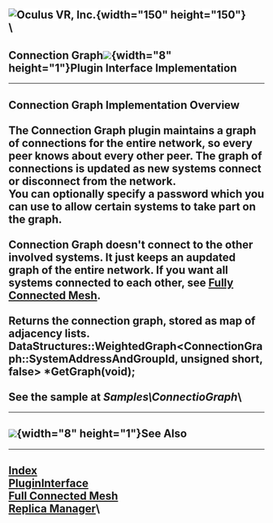 <span style="background-color: rgb(255, 255, 255);">![Oculus VR,
Inc.](RakNet_Icon_Final-copy.jpg){width="150" height="150"}</span>\
\
  -----------------------------------------------------------------------------------------------------------------------------
  <span class="RakNetWhiteHeader">Connection Graph![](spacer.gif){width="8" height="1"}Plugin Interface Implementation</span>
  -----------------------------------------------------------------------------------------------------------------------------

  --------------------------------------------------------------------------------------------------------------------------------------------------------------------------------------------------------------------------------
  <span class="RakNetBlueHeader">Connection Graph Implementation Overview</span>\
  \
  The Connection Graph plugin maintains a graph of connections for the entire network, so every peer knows about every other peer. The graph of connections is updated as new systems connect or disconnect from the network.\
  You can optionally specify a password which you can use to allow certain systems to take part on the graph.\
  \
  Connection Graph doesn't connect to the other involved systems. It just keeps an aupdated graph of the entire network. If you want all systems connected to each other, see [Fully Connected Mesh](fullyconnectedmesh2.html).\
  \
  Returns the connection graph, stored as map of adjacency lists.\
  DataStructures::WeightedGraph&lt;ConnectionGraph::SystemAddressAndGroupId, unsigned short, false&gt; \*GetGraph(void);\
  \
  See the sample at *Samples\\ConnectioGraph*\
  --------------------------------------------------------------------------------------------------------------------------------------------------------------------------------------------------------------------------------

  -----------------------------------------------
  ![](spacer.gif){width="8" height="1"}See Also
  -----------------------------------------------

  -------------------------------------------------
  [Index](index.html)\
  [PluginInterface](plugininterface.html)\
  [Full Connected Mesh](fullyconnectedmesh.html)\
  [Replica Manager](replicamanager.html)\
  -------------------------------------------------


